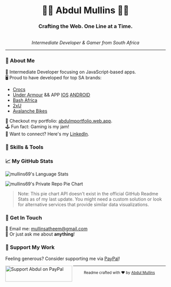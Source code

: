 <h1 align="center">👨‍💻 Abdul Mullins 👨‍💻</h1>
<h3 align="center">Crafting the Web. One Line at a Time.</h3>
<div align="center">
<!--     <img src="path-to-your-avatar-or-image" alt="Abdul Mullins' Avatar" width="150"> -->
    <br>
    <em>Intermediate Developer & Gamer from South Africa</em>
</div>

---

### 🎯 About Me

👾 Intermediate Developer focusing on JavaScript-based apps.  
🖥️ Proud to have developed for top SA brands:  
   - [Crocs](https://crocssa.co.za/)
   - [Under Armour](https://underarmour.co.za) && APP [IOS](https://apps.apple.com/app/under-armour-sa/id6451363260) [ANDROID](https://play.google.com/store/apps/details?id=co.za.underarmour.app)
   - [Bash Africa](https://bashafrica.com)
   - [2xU](https://2xu.co.za/)
   - [Avalanche Bikes](https://avalanchebikes.co.za/)

🎨 Checkout my portfolio: [abdulmportfolio.web.app](http://abdulmportfolio.web.app/).  
🕹️ Fun fact: Gaming is my jam!  
💼 Want to connect? Here's my [LinkedIn](https://www.linkedin.com/in/abdul-atheem-mullins-4a0229222/).


### 🔧 Skills & Tools

<p align="left">
<!-- List out your skills with their icons. This is just an example from what you provided -->
<!-- <img src="https://raw.githubusercontent.com/devicons/devicon/master/icons/bootstrap/bootstrap-plain-wordmark.svg" alt="Bootstrap" width="40" height="40" />  -->
<!-- <img src="https://raw.githubusercontent.com/devicons/devicon/master/icons/css3/css3-original-wordmark.svg" alt="CSS3" width="40" height="40" />  -->
<!-- <img src="https://devicon.dev/path-to-reactnative-icon" alt="React Native" width="40" height="40" />  -->
<!-- <img src="https://devicon.dev/path-to-nextjs-icon" alt="Next.js" width="40" height="40" />  -->

<!-- Add more as per your skills -->
</p>

### 📈 My GitHub Stats

<p>
<img align="center" src="https://github-readme-stats.vercel.app/api/top-langs?username=mullins69&show_icons=true&locale=en&layout=compact" alt="mullins69's Language Stats" />
</p>

<p>
<img align="center" src="https://github-readme-stats.vercel.app/api/pie-repo?username=mullins69" alt="mullins69's Private Repo Pie Chart" />
</p>

> Note: This pie chart API doesn't exist in the official GitHub Readme Stats as of my last update. You might need a custom solution or look for alternative services that provide similar data visualizations.

### 💌 Get In Touch

📧 Email me: [mullinsatheem@gmail.com](mailto:mullinsatheem@gmail.com)  
💬 Or just ask me about **anything**!

### 🤝 Support My Work

Feeling generous? Consider supporting me via [PayPal](https://paypal.me/abdulmullins)!

<p>
<a href="https://paypal.me/abdulmullins"><img align="left" src="http://www.logo-designer.co/wp-content/uploads/2014/05/PayPal-logo-design-Yves-Behar-Fuseproject.jpg" height="50" width="210" alt="Support Abdul on PayPal" /></a>
</p>

---

<div align="center">
    <sub>Readme crafted with ❤️ by <a href="https://github.com/mullins69">Abdul Mullins</a></sub>
</div>
